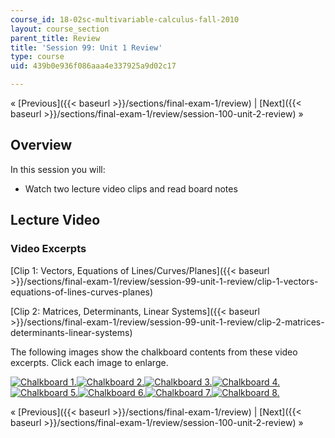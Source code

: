 ```yaml
---
course_id: 18-02sc-multivariable-calculus-fall-2010
layout: course_section
parent_title: Review
title: 'Session 99: Unit 1 Review'
type: course
uid: 439b0e936f086aaa4e337925a9d02c17

---
```


« [Previous]({{< baseurl >}}/sections/final-exam-1/review) | [Next]({{< baseurl >}}/sections/final-exam-1/review/session-100-unit-2-review) »

Overview
--------

In this session you will:

*   Watch two lecture video clips and read board notes

Lecture Video
-------------

### Video Excerpts

[Clip 1: Vectors, Equations of Lines/Curves/Planes]({{< baseurl >}}/sections/final-exam-1/review/session-99-unit-1-review/clip-1-vectors-equations-of-lines-curves-planes)

[Clip 2: Matrices, Determinants, Linear Systems]({{< baseurl >}}/sections/final-exam-1/review/session-99-unit-1-review/clip-2-matrices-determinants-linear-systems)

The following images show the chalkboard contents from these video excerpts. Click each image to enlarge.

[![Chalkboard 1.](/coursemedia/18-02sc-multivariable-calculus-fall-2010/d6c486b93810c1f9569dee4b3607785f_MIT18_02SC_L34Brds_1a.png)](/coursemedia/18-02sc-multivariable-calculus-fall-2010/34dc89ba29f56866948ec36083a1b098_MIT18_02SC_L34Brds_1.png "Open in a new window.")[![Chalkboard 2.](/coursemedia/18-02sc-multivariable-calculus-fall-2010/449c38060a23409b260c16ba45fabb6d_MIT18_02SC_L34Brds_2a.png)](/coursemedia/18-02sc-multivariable-calculus-fall-2010/b92007af3f9588466e0ff82a6922340c_MIT18_02SC_L34Brds_2.png "Open in a new window.")[![Chalkboard 3.](/coursemedia/18-02sc-multivariable-calculus-fall-2010/bb7a40c67dbda0848986b9a6f01a7e34_MIT18_02SC_L34Brds_3a.png)](/coursemedia/18-02sc-multivariable-calculus-fall-2010/8a40b666656aff865e4cd6866fb7059b_MIT18_02SC_L34Brds_3.png "Open in a new window.")[![Chalkboard 4.](/coursemedia/18-02sc-multivariable-calculus-fall-2010/4bd9cef20aefd9e8231d7b71ca8d981c_MIT18_02SC_L34Brds_4a.png)](/coursemedia/18-02sc-multivariable-calculus-fall-2010/24cd2a5a74e58398cd5ca4611af7e672_MIT18_02SC_L34Brds_4.png "Open in a new window.")  
[![Chalkboard 5.](/coursemedia/18-02sc-multivariable-calculus-fall-2010/5e4f4e5ba6442cae58c00cba27608682_MIT18_02SC_L34Brds_5a.png)](/coursemedia/18-02sc-multivariable-calculus-fall-2010/7e9e0136eeb9b7c42d8af7d84058fe68_MIT18_02SC_L34Brds_5.png "Open in a new window.")[![Chalkboard 6.](/coursemedia/18-02sc-multivariable-calculus-fall-2010/c4e686f8bff2660121569090c6142678_MIT18_02SC_L34Brds_6a.png)](/coursemedia/18-02sc-multivariable-calculus-fall-2010/3cd53721517628989dcd933d5c7f178a_MIT18_02SC_L34Brds_6.png "Open in a new window.")[![Chalkboard 7.](/coursemedia/18-02sc-multivariable-calculus-fall-2010/bc17d2816d0bc4087d583a501f54a129_MIT18_02SC_L34Brds_7a.png)](/coursemedia/18-02sc-multivariable-calculus-fall-2010/6d71a862245a3fc7806457201ba07283_MIT18_02SC_L34Brds_7.png "Open in a new window.")[![Chalkboard 8.](/coursemedia/18-02sc-multivariable-calculus-fall-2010/084add37c801d0b832ae1e47804a8a18_MIT18_02SC_L34Brds_8a.png)](/coursemedia/18-02sc-multivariable-calculus-fall-2010/6527ee8f5f7adae43562dd72dd28715f_MIT18_02SC_L34Brds_8.png "Open in a new window.")

« [Previous]({{< baseurl >}}/sections/final-exam-1/review) | [Next]({{< baseurl >}}/sections/final-exam-1/review/session-100-unit-2-review) »